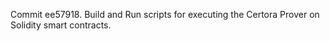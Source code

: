 Commit ee57918.                    Build and Run scripts for executing the Certora Prover on Solidity smart contracts.